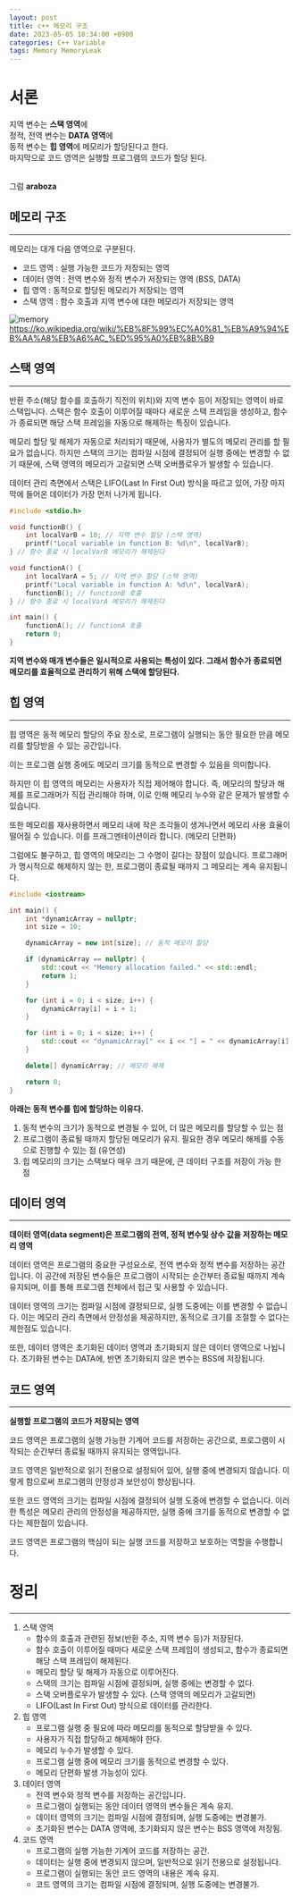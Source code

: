 ```yaml
---
layout: post
title: c++ 메모리 구조
date: 2023-05-05 18:34:00 +0900
categories: C++ Variable
tags: Memory MemoryLeak
---
```


# 서론
지역 변수는 **스택 영역**에 <br/>
정적, 전역 변수는 **DATA 영역**에 <br/>
동적 변수는 **힙 영역**에 메모리가 할당된다고 한다. <br/>
마지막으로 코드 영역은 실행할 프로그램의 코드가 할당 된다.<br/><br/>

그럼
**araboza**

## 메모리 구조
----------------
메모리는 대개 다음 영역으로 구분된다.
- 코드 영역 : 실행 가능한 코드가 저장되는 영역
- 데이터 영역 : 전역 변수와 정적 변수가 저장되는 영역 (BSS, DATA)
- 힙 영역 : 동적으로 할당된 메모리가 저장되는 영역
- 스택 영역 : 함수 호출과 지역 변수에 대한 메모리가 저장되는 영역

![memory](https://user-images.githubusercontent.com/69189889/236433871-b81dd30b-3810-403e-86c3-36acd849a080.png)
https://ko.wikipedia.org/wiki/%EB%8F%99%EC%A0%81_%EB%A9%94%EB%AA%A8%EB%A6%AC_%ED%95%A0%EB%8B%B9

## 스택 영역
----------
반환 주소(해당 함수를 호출하기 직전의 위치)와 지역 변수 등이 저장되는 영역이 바로 스택입니다. 스택은 함수 호출이 이루어질 때마다 새로운 스택 프레임을 생성하고, 함수가 종료되면 해당 스택 프레임을 자동으로 해제하는 특징이 있습니다.

메모리 할당 및 해제가 자동으로 처리되기 때문에, 사용자가 별도의 메모리 관리를 할 필요가 없습니다. 하지만 스택의 크기는 컴파일 시점에 결정되어 실행 중에는 변경할 수 없기 때문에, 스택 영역의 메모리가 고갈되면 스택 오버플로우가 발생할 수 있습니다.

데이터 관리 측면에서 스택은 LIFO(Last In First Out) 방식을 따르고 있어, 가장 마지막에 들어온 데이터가 가장 먼저 나가게 됩니다. 

```cpp 
#include <stdio.h>

void functionB() {
    int localVarB = 10; // 지역 변수 할당 (스택 영역)
    printf("Local variable in function B: %d\n", localVarB);
} // 함수 종료 시 localVarB 메모리가 해제된다

void functionA() {
    int localVarA = 5; // 지역 변수 할당 (스택 영역)
    printf("Local variable in function A: %d\n", localVarA);
    functionB(); // functionB 호출
} // 함수 종료 시 localVarA 메모리가 해제된다

int main() {
    functionA(); // functionA 호출
    return 0;
}

```
**지역 변수와 매개 변수들은 일시적으로 사용되는 특성이 있다. 그래서 함수가 종료되면 메모리를 효율적으로 관리하기 위해 스택에 할당된다.**

## 힙 영역
---------------
힙 영역은 동적 메모리 할당의 주요 장소로, 프로그램이 실행되는 동안 필요한 만큼 메모리를 할당받을 수 있는 공간입니다. 

이는 프로그램 실행 중에도 메모리 크기를 동적으로 변경할 수 있음을 의미합니다.

하지만 이 힙 영역의 메모리는 사용자가 직접 제어해야 합니다. 즉, 메모리의 할당과 해제를 프로그래머가 직접 관리해야 하며, 이로 인해 메모리 누수와 같은 문제가 발생할 수 있습니다. 

또한 메모리를 재사용하면서 메모리 내에 작은 조각들이 생겨나면서 메모리 사용 효율이 떨어질 수 있습니다. 이를 프래그멘테이션이라 합니다. (메모리 단편화)

그럼에도 불구하고, 힙 영역의 메모리는 그 수명이 길다는 장점이 있습니다. 프로그래머가 명시적으로 해제하지 않는 한, 프로그램이 종료될 때까지 그 메모리는 계속 유지됩니다.
  
```cpp
#include <iostream>

int main() {
    int *dynamicArray = nullptr;
    int size = 10;

    dynamicArray = new int[size]; // 동적 메모리 할당

    if (dynamicArray == nullptr) {
        std::cout << "Memory allocation failed." << std::endl;
        return 1;
    }

    for (int i = 0; i < size; i++) {
        dynamicArray[i] = i + 1;
    }

    for (int i = 0; i < size; i++) {
        std::cout << "dynamicArray[" << i << "] = " << dynamicArray[i] << std::endl;
    }

    delete[] dynamicArray; // 메모리 해제

    return 0;
}
```
**아래는 동적 변수를 힙에 할당하는 이유다.**
1. 동적 변수의 크기가 동적으로 변경될 수 있어, 더 많은 메모리를 할당할 수 있는 점
2. 프로그램이 종료될 때까지 할당된 메모리가 유지. 필요한 경우 메모리 해제를 수동으로 진행할 수 있는 점 (유연성)
3. 힙 메모리의 크기는 스택보다 매우 크기 때문에, 큰 데이터 구조를 저장이 가능 한 점

## 데이터 영역
-------------
**데이터 영역(data segment)은 프로그램의 전역, 정적 변수및 상수 값을 저장하는 메모리 영역**

데이터 영역은 프로그램의 중요한 구성요소로, 전역 변수와 정적 변수를 저장하는 공간입니다. 이 공간에 저장된 변수들은 프로그램이 시작되는 순간부터 종료될 때까지 계속 유지되며, 이를 통해 프로그램 전체에서 접근 및 사용할 수 있습니다.

데이터 영역의 크기는 컴파일 시점에 결정되므로, 실행 도중에는 이를 변경할 수 없습니다. 이는 메모리 관리 측면에서 안정성을 제공하지만, 동적으로 크기를 조절할 수 없다는 제한점도 있습니다.

또한, 데이터 영역은 초기화된 데이터 영역과 초기화되지 않은 데이터 영역으로 나뉩니다. 초기화된 변수는 DATA에, 반면 초기화되지 않은 변수는 BSS에 저장됩니다.

  
## 코드 영역
-----------
**실행할 프로그램의 코드가 저장되는 영역**

코드 영역은 프로그램의 실행 가능한 기계어 코드를 저장하는 공간으로, 프로그램이 시작되는 순간부터 종료될 때까지 유지되는 영역입니다. 

코드 영역은 일반적으로 읽기 전용으로 설정되어 있어, 실행 중에 변경되지 않습니다. 이렇게 함으로써 프로그램의 안정성과 보안성이 향상됩니다.

또한 코드 영역의 크기는 컴파일 시점에 결정되어 실행 도중에 변경할 수 없습니다. 이러한 특성은 메모리 관리의 안정성을 제공하지만, 실행 중에 크기를 동적으로 변경할 수 없다는 제한점이 있습니다.

코드 영역은 프로그램의 핵심이 되는 실행 코드를 저장하고 보호하는 역할을 수행합니다.
  
# 정리
-------------
1. 스택 영역
   - 함수의 호출과 관련된 정보(반환 주소, 지역 변수 등)가 저장된다.
   - 함수 호출이 이루어질 때마다 새로운 스택 프레임이 생성되고, 함수가 종료되면 해당 스택 프레임이 해제된다.
   - 메모리 할당 및 해제가 자동으로 이루어진다.
   - 스택의 크기는 컴파일 시점에 결정되며, 실행 중에는 변경할 수 없다.
   - 스택 오버플로우가 발생할 수 있다. (스택 영역의 메모리가 고갈되면)
   - LIFO(Last In First Out) 방식으로 데이터를 관리한다.
2. 힙 영역
   - 프로그램 실행 중 필요에 따라 메모리를 동적으로 할당받을 수 있다.
   - 사용자가 직접 할당하고 해제해야 한다.
   - 메모리 누수가 발생할 수 있다.
   - 프로그램 실행 중에 메모리 크기를 동적으로 변경할 수 있다.
   - 메모리 단편화 발생 가능성이 있다.
3. 데이터 영역
   - 전역 변수와 정적 변수를 저장하는 공간입니다.
   - 프로그램이 실행되는 동안 데이터 영역의 변수들은 계속 유지.
   - 데이터 영역의 크기는 컴파일 시점에 결정되며, 실행 도중에는 변경불가.
   - 초기화된 변수는 DATA 영역에, 초기화되지 않은 변수는 BSS 영역에 저장됨.
4. 코드 영역
   - 프로그램의 실행 가능한 기계어 코드를 저장하는 공간.
   - 데이터는 실행 중에 변경되지 않으며, 일반적으로 읽기 전용으로 설정됩니다.
   - 프로그램이 실행되는 동안 코드 영역의 내용은 계속 유지.
   - 코드 영역의 크기는 컴파일 시점에 결정되며, 실행 도중에는 변경불가.